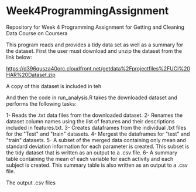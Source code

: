 # Week4ProgrammingAssignment
Repository for Week 4 Programming Assignment for Getting and Cleaning Data Course on Coursera

This program reads and provides a tidy data set as well as a summary for the dataset. First the user must download and unzip the dataset from the link below:

https://d396qusza40orc.cloudfront.net/getdata%2Fprojectfiles%2FUCI%20HAR%20Dataset.zip

A copy of this dataset is included in teh 

And then the code in run_analysis.R takes the downloaded dataset and performs the following tasks:

1- Reads the .txt data files from the downloaded dataset.
2- Renames the dataset column names using the list of features and their descriptions included in features.txt.
3- Creates dataframes from the individual .txt files for the "Test" and "train" datasets.
4- Mergest the dataframes for "test" and "train" datasets.
5- A subset of the merged data containing only mean and standard deviation information for each parameter is created. This subset is the tidy dataset that is written as an output to a .csv file.
6- A summary table containing the mean of each variable for each activity and each subject is created. This summary table is also written as an output to a .csv file.

The output .csv files
